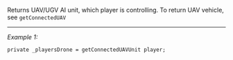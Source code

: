 Returns UAV/UGV AI unit, which player is controlling. To return UAV vehicle, see `getConnectedUAV`


---
*Example 1:*
```sqf
private _playersDrone = getConnectedUAVUnit player;
```